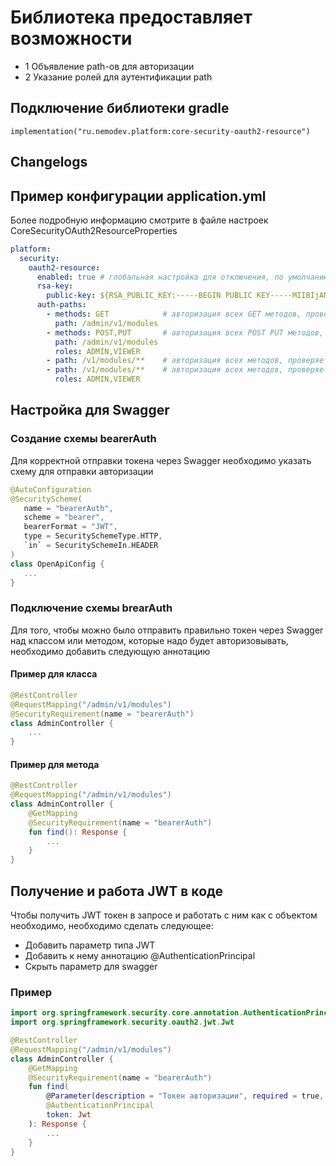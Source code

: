 # Библиотека предоставляет возможности
- 1 Объявление path-ов для авторизации
- 2 Указание ролей для аутентификации path

## Подключение библиотеки gradle

    implementation("ru.nemodev.platform:core-security-oauth2-resource")

## Changelogs

## Пример конфигурации application.yml
Более подробную информацию смотрите в файле настроек CoreSecurityOAuth2ResourceProperties

``` yaml
platform:
  security:
    oauth2-resource:
      enabled: true # глобальная настройка для отключения, по умолчанию true, можно явно не указывать
      rsa-key:
        public-key: ${RSA_PUBLIC_KEY:-----BEGIN PUBLIC KEY-----MIIBIjANBgkqhkiG9w0BAQEFAAOCAQ8AMIIBCgKCAQEA3FBb4anCnkvku2zaK1P7wF3Ixyk50qWQkP/1YhI2PP4rKcRrQySLTBGvJJ/08RwcUQ2aV09SvfVkViOTcNTH8TMVgMPsn0m7E0AF1aF7HOSCQxB/t5/K0duORrLQdhhIJkoFdoF2mDa5UNh/D1qGWi7EjkP6XBC+Lb5MjsJW0Gwa6f2O0PDfoklluUL9H9F1SIAPt/CohuBhFr2/xXgviHWkCBv66IfBEhZSjB0AGxAd+AyMpbLTCXP7kkwb9WmhNlDBaeSxwrfIH0s8uVhUiN4qkaPlATHRVW7Ux48KeAh/vTmoiCWwvP+O3FJ++KFjN+DMjiBRAJDlAjdGs6/zIQIDAQAB-----END PUBLIC KEY-----}
      auth-paths:
        - methods: GET            # авторизация всех GET методов, проверяется JWT токен
          path: /admin/v1/modules
        - methods: POST,PUT       # авторизация всех POST PUT методов, проверяется JWT токен + роли
          path: /admin/v1/modules
          roles: ADMIN,VIEWER
        - path: /v1/modules/**    # авторизация всех методов, проверяется JWT токен
        - path: /v1/modules/**    # авторизация всех методов, проверяется JWT токен + роли
          roles: ADMIN,VIEWER
```

## Настройка для Swagger
### Создание схемы bearerAuth
Для корректной отправки токена через Swagger необходимо указать схему для отправки авторизации
 ```kotlin
@AutoConfiguration
@SecurityScheme(
    name = "bearerAuth",
    scheme = "bearer",
    bearerFormat = "JWT",
    type = SecuritySchemeType.HTTP,
    `in` = SecuritySchemeIn.HEADER
)
class OpenApiConfig {
    ...
}
```
### Подключение схемы brearAuth
Для того, чтобы можно было отправить правильно токен через Swagger над классом или методом, которые надо будет авторизовывать, необходимо добавить следующую аннотацию
#### Пример для класса
```kotlin
@RestController
@RequestMapping("/admin/v1/modules")
@SecurityRequirement(name = "bearerAuth")
class AdminController {
    ...
}
```
#### Пример для метода
```kotlin
@RestController
@RequestMapping("/admin/v1/modules")
class AdminController {
    @GetMapping
    @SecurityRequirement(name = "bearerAuth")
    fun find(): Response {
        ...
    }
}
```

## Получение и работа JWT в коде
Чтобы получить JWT токен в запросе и работать с ним как с объектом необходимо, необходимо сделать следующее:
- Добавить параметр типа JWT
- Добавить к нему аннотацию @AuthenticationPrincipal
- Скрыть параметр для swagger
### Пример
```kotlin
import org.springframework.security.core.annotation.AuthenticationPrincipal
import org.springframework.security.oauth2.jwt.Jwt

@RestController
@RequestMapping("/admin/v1/modules")
class AdminController {
    @GetMapping
    @SecurityRequirement(name = "bearerAuth")
    fun find(
        @Parameter(description = "Токен авторизации", required = true, hidden = true)
        @AuthenticationPrincipal 
        token: Jwt
    ): Response {
        ...
    }
}
```